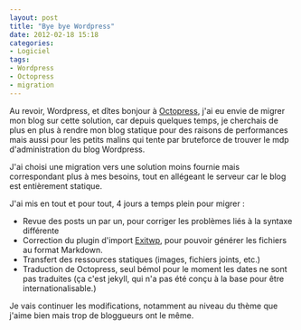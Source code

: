 ```yaml
---
layout: post
title: "Bye bye Wordpress"
date: 2012-02-18 15:18
categories:
- Logiciel 
tags:
- Wordpress
- Octopress
- migration
---
```



Au revoir, Wordpress, et dîtes bonjour à [Octopress](http://octopress.org/), j'ai eu envie de migrer mon blog sur cette solution, car depuis quelques temps, je cherchais de plus en plus à rendre mon blog statique pour des raisons de performances mais aussi pour les petits malins qui tente par bruteforce de trouver le mdp d'administration du blog Wordpress.

J'ai choisi une migration vers une solution moins fournie mais correspondant plus à mes besoins, tout en allégeant le serveur car le blog est entièrement statique.

J'ai mis en tout et pour tout, 4 jours a temps plein pour migrer :

  *   Revue des posts un par un, pour corriger les problèmes liés à la syntaxe différente
  *   Correction du plugin d'import [Exitwp](https://github.com/thomasf/exitwp), pour pouvoir générer les fichiers au format Markdown.
  *   Transfert des ressources statiques (images, fichiers joints, etc.)
  *   Traduction de Octopress, seul bémol pour le moment les dates ne sont pas traduites (ça c'est jekyll, qui n'a pas été conçu à la base pour être internationalisable.)

Je vais continuer les modifications, notamment au niveau du thème que j'aime bien mais trop de bloggueurs ont le même.
